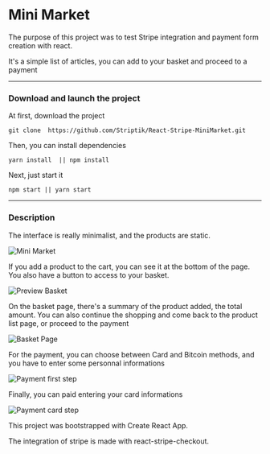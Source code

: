
# Mini Market




The purpose of this project was to test Stripe integration and payment form creation with react.


It's a simple list of articles, you can add to your basket and proceed to a payment

-------



### Download and launch the project 

At first, download the project

``` git clone  https://github.com/Striptik/React-Stripe-MiniMarket.git ```

Then, you can install dependencies

``` yarn install  || npm install ```

Next, just start it


``` npm start || yarn start ```



------


### Description

The interface is really minimalist, and the products are static.

![Mini Market](https://i.imgur.com/JfXiRSV.png)








If you add a product to the cart, you can see it at the bottom of the page. You also have a button to access to your basket.




![Preview Basket](https://i.imgur.com/DIVpPtu.png)




On the basket page, there's a summary of the product added, the total amount.
You can also continue the shopping and come back to the product list page, or proceed to the payment








![Basket Page](https://i.imgur.com/7nXaxul.png)




For the payment, you can choose between Card and Bitcoin methods, and you have to enter some personnal informations






![Payment first step](https://i.imgur.com/Bq3RvEi.png)


Finally, you can paid entering your card informations







![Payment card step](https://i.imgur.com/lJaiWpq.png)



This project was bootstrapped with Create React App. 

The integration of stripe is made with react-stripe-checkout.



